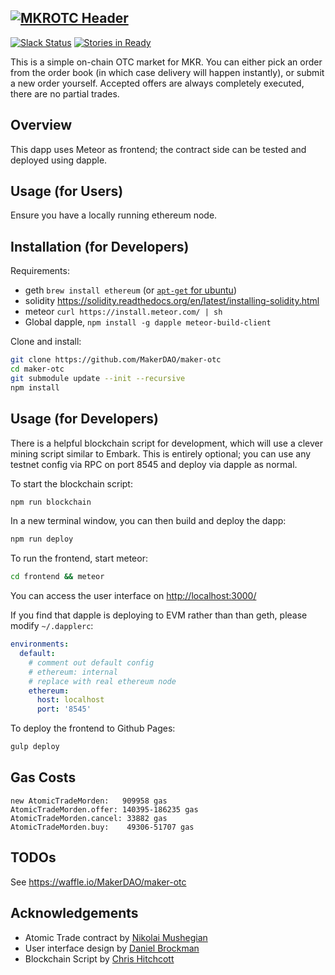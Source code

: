 [![MKROTC Header](https://ipfs.pics/ipfs/QmSf9qocg51spsrgMB5G6HS33ydwtLvHjv51tyW9Z3Y4uu)]()
---
[![Slack Status](http://slack.makerdao.com/badge.svg)](https:/slack.makerdao.com)
[![Stories in Ready](https://badge.waffle.io/MakerDAO/maker-otc.png?label=ready&title=Ready)](https://waffle.io/MakerDAO/maker-otc)


This is a simple on-chain OTC market for MKR. You can either pick an order from the order book (in which case delivery will happen instantly), or submit a new order yourself. Accepted offers are always completely executed, there are no partial trades.


## Overview

This dapp uses Meteor as frontend; the contract side can be tested and deployed using dapple.

## Usage (for Users)

Ensure you have a locally running ethereum node.

## Installation (for Developers)

Requirements:

* geth `brew install ethereum` (or [`apt-get` for ubuntu](https://github.com/ethereum/go-ethereum/wiki/Installation-Instructions-for-Ubuntu))
* solidity https://solidity.readthedocs.org/en/latest/installing-solidity.html
* meteor `curl https://install.meteor.com/ | sh`
* Global dapple, `npm install -g dapple meteor-build-client`

Clone and install:

```bash
git clone https://github.com/MakerDAO/maker-otc
cd maker-otc
git submodule update --init --recursive
npm install
```

## Usage (for Developers)

There is a helpful blockchain script for development, which will use a clever mining script similar to Embark. This is entirely optional; you can use any testnet config via RPC on port 8545 and deploy via dapple as normal.

To start the blockchain script:

```bash
npm run blockchain
```

In a new terminal window, you can then build and deploy the dapp:

```bash
npm run deploy
```
To run the frontend, start meteor:

```bash
cd frontend && meteor
```

You can access the user interface on [http://localhost:3000/](http://localhost:3000/)

If you find that dapple is deploying to EVM rather than than geth, please modify `~/.dapplerc`:

```yaml
environments:
  default:
    # comment out default config
    # ethereum: internal
    # replace with real ethereum node
    ethereum:
      host: localhost
      port: '8545'
```

To deploy the frontend to Github Pages:

```bash
gulp deploy
```

## Gas Costs

```
new AtomicTradeMorden:   909958 gas
AtomicTradeMorden.offer: 140395-186235 gas
AtomicTradeMorden.cancel: 33882 gas
AtomicTradeMorden.buy:    49306-51707 gas
```

## TODOs
See https://waffle.io/MakerDAO/maker-otc

## Acknowledgements
* Atomic Trade contract by [Nikolai Mushegian](https://github.com/nmushegian)
* User interface design by [Daniel Brockman](https://github.com/dbrock)
* Blockchain Script by [Chris Hitchcott](https://github.com/hitchcott)
